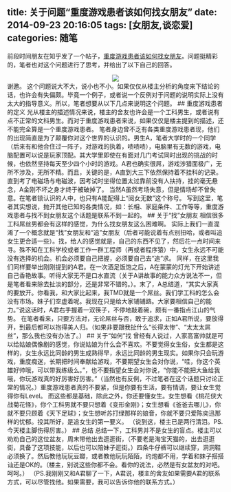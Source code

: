 title: 关于问题“重度游戏患者该如何找女朋友”
date: 2014-09-23 20:16:05
tags: [女朋友,谈恋爱]
categories: 随笔
---
前段时间朋友在知乎发了一个帖子，[重度游戏患者该如何找女朋友](http://www.zhihu.com/question/25384223/answer/30652365?group_id=834892715)。问题挺精彩的，笔者也对这个问题进行了思考，并给出了以下自己的回答。   
<div style="text-align:center"><img src ="http://ww3.sinaimg.cn/large/6d5c542dgw1ekmqct409oj21kw0w6twv.jpg" /></div>
谢邀。      
这个问题说大不大，说小也不小。如果仅仅从楼主分析的角度来下结论的话，也许会有失偏颇。毕竟一个例子，或者说一个反例对于问题的说明实际上没有太大的指导意义。所以，笔者想要从以下几点来说明这个问题。<!-- more -->
##  重度游戏患者的定义       
光从楼主的描述情况来说，楼主的舍友也许会是一个工科男生，或者说有点不正常的文科男生。而对于重度游戏患者来说，如果仅仅是楼主提到的描述，还不能完全算是一个重度游戏患者。    
笔者身边曾不乏有各类重度游戏患者现，他们的出现简直是为了颠覆你对这个世界的认识的。男生A，笔者大学时的一个同学（后来有和他合住过一阵子，对游戏的执着，啧啧啧），电脑里有无数的游戏，电脑配置可以说是玩家顶配。其大学里即使在有面对几门考试同时出现的挑战的时候，也依然坚持每天至少四个小时的游戏。A君也确实很屌，游戏涉猎面极广，无所不涉及，无所不精。而且，关键的是，A直到大三下依然保持着不挂科的记录。直到考了电磁场与电磁波，因考试时坐得位置太过靠前没有人扶持，挂的毫无悬念，A金刚不坏之身才终于被破掉了。    
当然A虽然考场失意，但是情场却不曾失意。在笔者锁认识的人中，也只有A能配得上“阅女无数”这个称号。     
写到这里，笔者其实想说，抛开其他已知的各类情况，如：长相、家庭条件、工作等等，重度游戏患者与找不到女朋友这个话题是联系不到一起的。     
## 关于“找”女朋友
相信很多工科屌丝男都会有这样的感觉，为什么找女朋友这么困难啊。     
实际上我们一直混淆了一个概念就是“找”女朋友和“追”女朋友（后者可能说着有点别扭哈，或者叫追女生更合适一些）。找，给人的感觉就是，自己的东西不见了，然后花一点时间来寻。殊不知在工科学校或者工作一群工程师（再或者程序猿）中，女生永远不可能没有选择的机会。机会必须要自己把握，必须要自己去“追”求。       
同样，在这里我们同样要举出刚刚提到的A君。在一次酒足饭饱之后，A在蒙蒙的灯光下开始讲述自己香艳故事。听得大家无不是口水直流（关于A讲故事的能力众方说法不一，但是笔者看来除去扯淡的部分，还是非常不错的。）。末了，A总结道，“其实大家真的要放开。你看我，和大家比起来，我TMD就是一个屌丝。我们学工科的怎么会没有市场。妹子们空虚着呢。我现在只是给大家铺铺路。大家要相信自己的能力。”说这话时，A君右手握着一双筷子，不停地敲着碗，颇有一番指点江山的气势。         
在笔者看来，只要方法对，无论屌丝与否，敢于追求，正如A君所说，要放得开，到最后都可以抱得美人归。（如果非要跟我扯什么“长得太惨”、“太太太屌丝”，那么我也没有办法了。）      
## 关于“如何”找       
曾经有人说过，人家高富帅就是可以给姑娘偶像剧的感觉，你说姑娘为什么会不喜欢。不要觉得女生俗，女生都是这样的，女生永远比同龄的男生成熟得早，永远比同龄的男生现实。如果你只会玩游戏，重度痴迷，长期把时间奉献给游戏，不要期望女生会对你说，“哇，你这个英雄好帅哦，可以带我练级么。”，也不要指望女生会对你说，“你能不能把大鱼给我哦，你玩游戏真的好厉害好厉害。”（当然也有反例，不过笔者在这个话题只讨论正常的情况。）重度游戏患者真的不要紧，但是你要有生活，要有情调，要让女生觉得你有Level。        
而这些都是基础，除此之外，你还要懂女生。女生想看《桃花侠大战菊花怪》，你个工科男就不要只想着《变形金刚》；女生想看《爸爸去哪儿》，你就不要只顾着《天下足球》；女生想听苏打绿那样的娘音，你就不要只爱陈奕迅那样的忧郁。投其所好，是追女生的第一要义。          
（说到这，楼主已是两行清泪。PS.今天楼主脚伤得厉害。）         
## 总结   
总结一下，工科男并不是女生的盲点。楼主可以劝劝自己的这位盆友，周末带他出去逛逛街，（不要老是淘宝天猫的，出去逛逛街，具备了这项技能，以后也可以陪妹子逛街。）四条牛仔裤可以继续穿，洞洞鞋必须换了。然后教他玩玩豆瓣，或者教他玩玩陌陌，约炮都不用，学着和妹子搭搭讪还是OK的。（楼主，别说这些你都不会。看你的说法，必然是有女盆友的对吧。呵呵。）     
（PS.我刚刚又和A君聊了一下，A君说，楼主的舍友如果需要A君的联系方式，可以尽管找他。如果需要，我可以告诉你他的联系方式。） 
 
